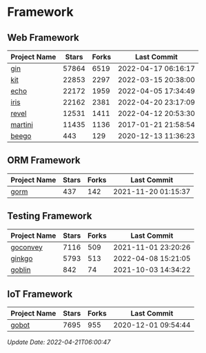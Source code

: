 # Framework

## Web Framework
| Project Name | Stars | Forks | Last Commit |
| ------------ | ----- | ----- | ----------- |
| [gin](https://github.com/gin-gonic/gin) | 57864 | 6519 | 2022-04-17 06:16:17 |
| [kit](https://github.com/go-kit/kit) | 22853 | 2297 | 2022-03-15 20:38:00 |
| [echo](https://github.com/labstack/echo) | 22172 | 1959 | 2022-04-05 17:34:49 |
| [iris](https://github.com/kataras/iris) | 22162 | 2381 | 2022-04-20 23:17:09 |
| [revel](https://github.com/revel/revel) | 12531 | 1411 | 2022-04-12 20:53:30 |
| [martini](https://github.com/go-martini/martini) | 11435 | 1136 | 2017-01-21 21:58:54 |
| [beego](https://github.com/astaxie/beego) | 443 | 129 | 2020-12-13 11:36:23 |

## ORM Framework
| Project Name | Stars | Forks | Last Commit |
| ------------ | ----- | ----- | ----------- |
| [gorm](https://github.com/jinzhu/gorm) | 437 | 142 | 2021-11-20 01:15:37 |

## Testing Framework
| Project Name | Stars | Forks | Last Commit |
| ------------ | ----- | ----- | ----------- |
| [goconvey](https://github.com/smartystreets/goconvey) | 7116 | 509 | 2021-11-01 23:20:26 |
| [ginkgo](https://github.com/onsi/ginkgo) | 5793 | 513 | 2022-04-08 15:21:05 |
| [goblin](https://github.com/franela/goblin) | 842 | 74 | 2021-10-03 14:34:22 |

## IoT Framework
| Project Name | Stars | Forks | Last Commit |
| ------------ | ----- | ----- | ----------- |
| [gobot](https://github.com/hybridgroup/gobot) | 7695 | 955 | 2020-12-01 09:54:44 |

*Update Date: 2022-04-21T06:00:47*